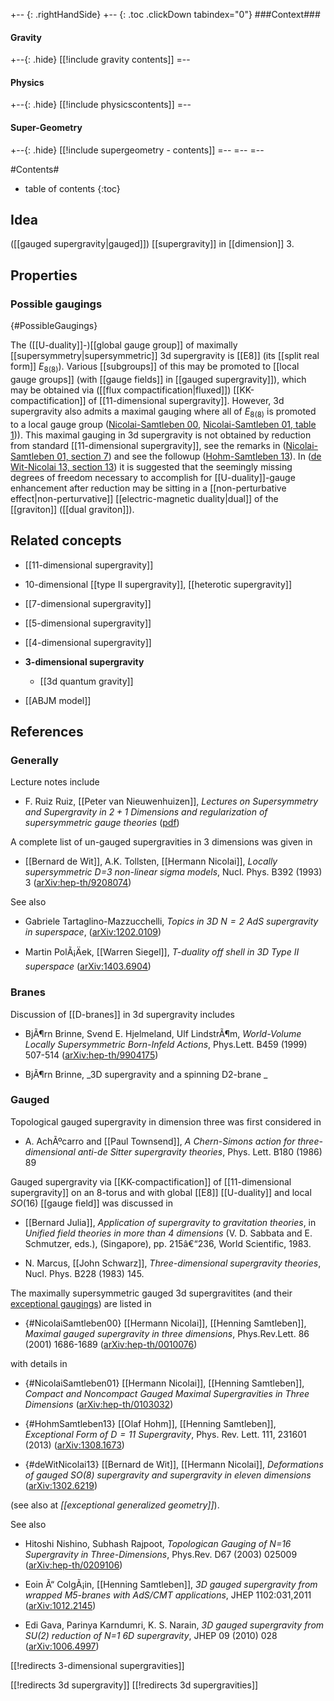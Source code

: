 
+-- {: .rightHandSide}
+-- {: .toc .clickDown tabindex="0"}
###Context###
#### Gravity
+--{: .hide}
[[!include gravity contents]]
=--
#### Physics
+--{: .hide}
[[!include physicscontents]]
=--
#### Super-Geometry
+--{: .hide}
[[!include supergeometry - contents]]
=--
=--
=--

#Contents#
* table of contents
{:toc}

## Idea

([[gauged supergravity|gauged]]) [[supergravity]] in [[dimension]] 3.

## Properties

### Possible gaugings
 {#PossibleGaugings}

The ([[U-duality]]-)[[global gauge group]] of maximally [[supersymmetry|supersymmetric]] 3d supergravity is [[E8]] (its [[split real form]] $E_{8(8)}$). Various [[subgroups]] of this may be promoted to [[local gauge groups]] (with [[gauge fields]] in [[gauged supergravity]]), which may be obtained via ([[flux compactification|fluxed]]) [[KK-compactification]] of [[11-dimensional supergravity]]. However, 3d supergravity also admits a maximal gauging where all of $E_{8(8)}$ is promoted to a local gauge group
([Nicolai-Samtleben 00](#NicolaiSamtleben00), [Nicolai-Samtleben 01, table 1](#NicolaiSamtleben01))). This maximal gauging in 3d supergravity is not obtained by reduction from standard [[11-dimensional supergravity]], see the remarks in ([Nicolai-Samtleben 01, section 7](#NicolaiSamtleben01)) and see the followup ([Hohm-Samtleben 13](#HohmSamtleben13)). In ([de Wit-Nicolai 13, section 13](#deWitNicolai13)) it is suggested that the seemingly missing degrees of freedom necessary to accomplish for [[U-duality]]-gauge enhancement after reduction may be sitting in a [[non-perturbative effect|non-perturvative]] [[electric-magnetic duality|dual]] of the [[graviton]] ([[dual graviton]]).


## Related concepts

* [[11-dimensional supergravity]] 

* 10-dimensional [[type II supergravity]], [[heterotic supergravity]]

* [[7-dimensional supergravity]]

* [[5-dimensional supergravity]]

* [[4-dimensional supergravity]]

* **3-dimensional supergravity**

  * [[3d quantum gravity]]

* [[ABJM model]]

## References

### Generally

Lecture notes include

* F. Ruiz Ruiz, [[Peter van Nieuwenhuizen]], _Lectures on Supersymmetry and Supergravity in $2+1$ Dimensions and regularization of supersymmetric gauge theories_ ([pdf](http://citeseerx.ist.psu.edu/viewdoc/download?doi=10.1.1.17.3667&rep=rep1&type=pdf))


A complete list of un-gauged supergravities in 3 dimensions was given in 

* [[Bernard de Wit]], A.K. Tollsten, [[Hermann Nicolai]], _Locally supersymmetric D=3 non-linear sigma models_, Nucl. Phys. B392 (1993) 3 ([arXiv:hep-th/9208074](http://xxx.lanl.gov/abs/hep-th/9208074))


See also

* Gabriele Tartaglino-Mazzucchelli, _Topics in $3D$ $N=2$ AdS supergravity in superspace_, ([arXiv:1202.0109](http://arxiv.org/abs/1202.0109))

* Martin PolÃ¡Äek, [[Warren Siegel]], _T-duality off shell in 3D Type II superspace_ ([arXiv:1403.6904](http://arxiv.org/abs/1403.6904))

### Branes

Discussion of [[D-branes]] in 3d supergravity includes

* BjÃ¶rn Brinne, Svend E. Hjelmeland, Ulf LindstrÃ¶m, _World-Volume Locally Supersymmetric Born-Infeld Actions_, Phys.Lett. B459 (1999) 507-514 ([arXiv:hep-th/9904175](http://arxiv.org/abs/hep-th/9904175))

* BjÃ¶rn Brinne, _3D supergravity and a spinning D2-brane _


### Gauged

Topological gauged supergravity in dimension three was first considered in 

* A. AchÃºcarro and [[Paul Townsend]], _A Chern-Simons action for
three-dimensional anti-de Sitter supergravity theories_, Phys. Lett. B180
(1986) 89

Gauged supergravity via [[KK-compactification]] of [[11-dimensional supergravity]] on an 8-torus and with global [[E8]] [[U-duality]] and local $SO(16)$ [[gauge field]] was discussed in 

* [[Bernard Julia]], _Application of supergravity to gravitation theories_, in _Unified field theories in more than 4 dimensions_ (V. D. Sabbata and E. Schmutzer, eds.), (Singapore), pp. 215â€“236, World Scientific, 1983.

* N. Marcus, [[John Schwarz]], _Three-dimensional supergravity theories_,
Nucl. Phys. B228 (1983) 145.
 

The maximally supersymmetric gauged 3d supergravitites (and their [exceptional gaugings](#PossibleGaugings)) are listed in

* {#NicolaiSamtleben00} [[Hermann Nicolai]], [[Henning Samtleben]], _Maximal gauged supergravity in three dimensions_, Phys.Rev.Lett. 86 (2001) 1686-1689 ([arXiv:hep-th/0010076](http://xxx.lanl.gov/abs/hep-th/0010076))

with details in

* {#NicolaiSamtleben01} [[Hermann Nicolai]], [[Henning Samtleben]], _Compact and Noncompact Gauged Maximal Supergravities in Three Dimensions_ ([arXiv:hep-th/0103032](http://arxiv.org/abs/hep-th/0103032))

* {#HohmSamtleben13} [[Olaf Hohm]], [[Henning Samtleben]], _Exceptional Form of $D=11$ Supergravity_, Phys. Rev. Lett. 111, 231601 (2013) ([arXiv:1308.1673](http://arxiv.org/abs/1308.1673))

* {#deWitNicolai13} [[Bernard de Wit]], [[Hermann Nicolai]], _Deformations of gauged SO(8) supergravity and supergravity in eleven dimensions_ ([arXiv:1302.6219](http://arxiv.org/abs/1302.6219))
 
(see also at _[[exceptional generalized geometry]]_).

See also

* Hitoshi Nishino, Subhash Rajpoot, _Topologican Gauging of N=16 Supergravity in Three-Dimensions_, Phys.Rev. D67 (2003) 025009 ([arXiv:hep-th/0209106](http://arxiv.org/abs/hep-th/0209106))

* Eoin Ã“ ColgÃ¡in, [[Henning Samtleben]], _3D gauged supergravity from wrapped M5-branes with AdS/CMT applications_, JHEP 1102:031,2011 ([arXiv:1012.2145](http://arxiv.org/abs/1012.2145))

* Edi Gava, Parinya Karndumri, K. S. Narain, _3D gauged supergravity from SU(2) reduction of N=1 6D supergravity_, JHEP 09 (2010) 028 ([arXiv:1006.4997](http://arxiv.org/abs/1006.4997))


[[!redirects 3-dimensional supergravities]]

[[!redirects 3d supergravity]]
[[!redirects 3d supergravities]]